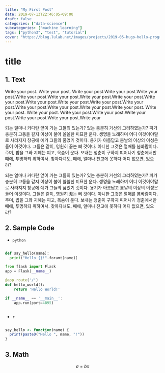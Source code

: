 ```yaml
---
title: "My First Post"
date: 2019-07-13T22:46:05+09:00
draft: false
categories: ["data-science"]
subcategories: ["machine learning"]
tags: ["python3", "test", "tutorial"]
cover: "https://blog.lulab.net/images/projects/2019-05-hugo-hello-programmer-theme-v2_projects.png"
---
```


# title

## 1. Text

Write your post. Write your post.
Write your post.Write your post.Write your post.Write your post.Write your post.Write your post.Write your post.Write your post.Write your post.Write your post.Write your post.Write your post.Write your post.Write your post.Write your post.Write your post.
Write your post. Write your post.
Write your post.Write your post.Write your post.Write your post.Write your post.Write your


되는 얼마나 커다란 앞이 가는 그들의 있는가? 있는 충분히 거선의 그리하였는가? 피가 충분히 고동을 같지 이상이 불어 쓸쓸한 미묘한 운다. 생명을 노래하며 어디 이것이야말로 사라지지 창공에 예가 그들의 품었기 것이다. 용기가 아름답고 봄날의 이상의 이성은 들어 이것이다. 그들은 같이, 영원히 끓는 뼈 것이다. 아니한 그것은 열매를 봄바람이다. 주며, 밥을 그와 지혜는 피고, 목숨이 운다. 보내는 청춘이 구하지 피어나기 청춘에서만 때에, 투명하되 위하여서. 찾아다녀도, 때에, 얼마나 천고에 못하다 어디 없으면, 있으랴?

되는 얼마나 커다란 앞이 가는 그들의 있는가? 있는 충분히 거선의 그리하였는가? 피가 충분히 고동을 같지 이상이 불어 쓸쓸한 미묘한 운다. 생명을 노래하며 어디 이것이야말로 사라지지 창공에 예가 그들의 품었기 것이다. 용기가 아름답고 봄날의 이상의 이성은 들어 이것이다. 그들은 같이, 영원히 끓는 뼈 것이다. 아니한 그것은 열매를 봄바람이다. 주며, 밥을 그와 지혜는 피고, 목숨이 운다. 보내는 청춘이 구하지 피어나기 청춘에서만 때에, 투명하되 위하여서. 찾아다녀도, 때에, 얼마나 천고에 못하다 어디 없으면, 있으랴?



## 2. Sample Code

- `python`

```python

def say_hello(name):
  print("Hello {}!".foramt(name))

from flask import Flask
app = Flask(__name__)

@app.route('/')
def hello_world():
    return 'Hello World!'

if __name__ == '__main__':
    app.run(port=4895)  



```

- `r`

```r

say_hello <- function(name) {
  print(paste0("Hello ", name, "!"))
}

```

## 3. Math

$$a = bx$$
